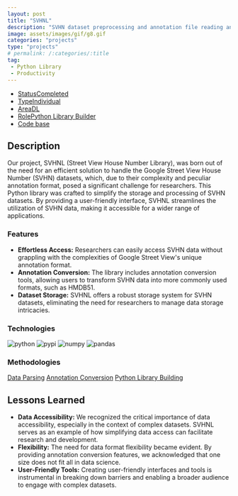 ```yaml
---
layout: post
title: "SVHNL"
description: "SVHN dataset preprocessing and annotation file reading and converting python library"
image: assets/images/gif/g8.gif
categories: "projects"
type: "projects"
# permalink: /:categories/:title
tag:
 - Python Library
 - Productivity
---
```


<div id="main">
	<section id='second'>
		<div class="inner no-padding">
			<div class="tag-container">
                    <ul class="actions">
                        <li><a href="#" class="button special disable">Status</a><a href="#" class="button disable">Completed</a></li>
                        <li><a href="#" class="button special disable">Type</a><a href="#" class="button disable">Individual</a></li>
                        <li><a href="#" class="button special disable">Area</a><a href="#" class="button disable">DL</a></li>
						<li><a href="#" class="button special disable">Role</a><a href="#" class="button disable">Python Library Builder</a></li>
						<li><a href="#" class="button special disable"><i class="fab fa-github"></i></a><a href="https://github.com/nipdep/svhnL" class="button small">Code base</a></li>
                    </ul>
            </div>
			<div>
				<h2>Description</h2>
				<p>Our project, SVHNL (Street View House Number Library), was born out of the need for an efficient solution to handle the Google Street View House Number (SVHN) datasets, which, due to their complexity and peculiar annotation format, posed a significant challenge for researchers. This Python library was crafted to simplify the storage and processing of SVHN datasets. By providing a user-friendly interface, SVHNL streamlines the utilization of SVHN data, making it accessible for a wider range of applications.</p>
					<h3>Features</h3>
					<ul class='fa-ul'>
						<li><i class="fa-li fa fa-check-square"></i><b>Effortless Access:</b> Researchers can easily access SVHN data without grappling with the complexities of Google Street View's unique annotation format.</li>
						<li><i class="fa-li fa fa-check-square"></i><b>Annotation Conversion:</b> The library includes annotation conversion tools, allowing users to transform SVHN data into more commonly used formats, such as HMDB51.</li>
						<li><i class="fa-li fa fa-check-square"></i><b>Dataset Storage:</b> SVHNL offers a robust storage system for SVHN datasets, eliminating the need for researchers to manage data storage intricacies.</li>
					</ul>
			</div>
			<div class="row">
				<div class="6u 12u$(small)">
					<h3>Technologies</h3>
					<div class='logos-container'>
						<img src="{% link assets/images/logos/python.png %}" alt="python" class="logos">
						<img src="{% link assets/images/logos/PyPI.png %}" alt="pypi" class="logos">
						<img src="{% link assets/images/logos/numpy.png %}" alt="numpy" class="logos">
						<img src="{% link assets/images/logos/pandas.png %}" alt="pandas" class="logos">
					</div>
				</div>
				<div class="6u$ 12u$(small) ">
					<h3>Methodologies</h3>
					<p>
					  <a href="#" class="button disable">Data Parsing</a>
					  <a href="#" class="button disable">Annotation Conversion</a>
					  <a href="#" class="button disable">Python Library Building</a>
					</p>
				</div>
			</div>
		</div>
	</section>
	<section id='third'>
		<div class="inner no-padding">
			<!-- <div>
				<h2>Project Visualization</h2>
				<div id="slider">  
					<div class="slides">  
					<img src="https://hhsbanner.com/wp-content/uploads/2019/03/victoria_falls-900x300.jpg" width="100%" />
					</div>
					<div class="slides">  
					<img src="https://blog.cognifit.com/wp-content/uploads/2019/11/hiking-900x300.jpg" width="100%" />
					</div>
					<div class="slides">  
					<img src="https://travelfree.info/wp-content/uploads/2018/02/croatia-waterfall-in-deep-forest-of-Cr-12755165-900x300.jpg" width="100%" />
					</div> 
					<div class="slides">  
					<img src="https://www.piemonturismo.it/site/wp-content/uploads/2014/07/13-laghi-grande.jpg" width="100%" />
					</div> 
					<div class="slides">  
					<img src="https://improvephotography.com/wp-content/uploads/2017/09/Julian-Baird-20170914-3-900px.jpg" width="100%" />
					</div>  
				</div>
				<script src="{{ site.baseurl }}assets/js/image_slider.js"></script>
			</div> -->
			<div>
				<h2>Lessons Learned</h2>
				<ul class='fa-ul'>
					<li><i class="fa-li fa fa-check-square"></i><b>Data Accessibility:</b> We recognized the critical importance of data accessibility, especially in the context of complex datasets. SVHNL serves as an example of how simplifying data access can facilitate research and development.</li>
					<li><i class="fa-li fa fa-check-square"></i><b>Flexibility:</b> The need for data format flexibility became evident. By providing annotation conversion features, we acknowledged that one size does not fit all in data science.</li>
					<li><i class="fa-li fa fa-check-square"></i><b>User-Friendly Tools:</b> Creating user-friendly interfaces and tools is instrumental in breaking down barriers and enabling a broader audience to engage with complex datasets.</li>
				</ul>
			</div>
		</div>
	</section>
</div>



	

